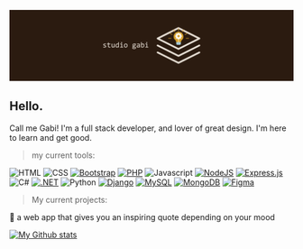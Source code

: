 ![ ](studio-gabi-header.png)

## Hello.

Call me Gabi! I'm a full stack developer, and lover of great design. I'm here to learn and get good.  

> my current tools:

![HTML](https://img.shields.io/badge/HTML5-E34F26?style=for-the-badge&logo=html5&logoColor=white)
![CSS](https://img.shields.io/badge/CSS3-1572B6?style=for-the-badge&logo=css3&logoColor=white)
[![Bootstrap](https://img.shields.io/badge/Bootstrap-7952B3?logo=bootstrap&logoColor=fff)](#)
[![PHP](https://img.shields.io/badge/php-%23777BB4.svg?&logo=php&logoColor=white)](#)
![Javascript](https://img.shields.io/badge/JavaScript-F7DF1E?style=for-the-badge&logo=javascript&logoColor=black)
[![NodeJS](https://img.shields.io/badge/Node.js-6DA55F?logo=node.js&logoColor=white)](#)
[![Express.js](https://img.shields.io/badge/Express.js-%23404d59.svg?logo=express&logoColor=%2361DAFB)](#)
![C#](https://img.shields.io/badge/C%23-239120?style=for-the-badge&logo=c-sharp&logoColor=white)
[![.NET](https://img.shields.io/badge/.NET-512BD4?logo=dotnet&logoColor=fff)](#)
![Python](https://img.shields.io/badge/Python-3776AB?style=for-the-badge&logo=python&logoColor=white)
[![Django](https://img.shields.io/badge/Django-%23092E20.svg?logo=django&logoColor=white)](#)
[![MySQL](https://img.shields.io/badge/MySQL-4479A1?logo=mysql&logoColor=fff)](#)
[![MongoDB](https://img.shields.io/badge/MongoDB-%234ea94b.svg?logo=mongodb&logoColor=white)](#)
[![Figma](https://img.shields.io/badge/Figma-F24E1E?logo=figma&logoColor=white)](#)


> My current projects:

📖 a web app that gives you an inspiring quote depending on your mood



[![My Github stats](https://github-readme-stats.vercel.app/api?username=gabi-studio)](https://github.com/gabi-studio/github-readme-stats)
